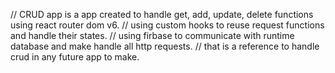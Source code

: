 // CRUD app is a app created to handle get, add, update, delete functions using react router dom v6.
// using custom hooks to reuse request functions and handle their states.
// using firbase to communicate with runtime database and make handle all http requests.
// that is a reference to handle crud in any future app to make.
